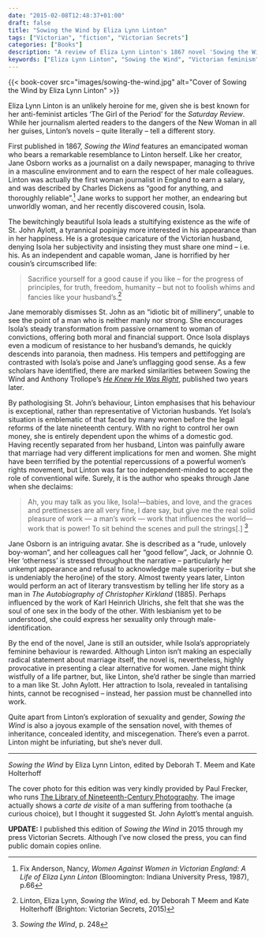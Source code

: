 ```yaml
---
date: "2015-02-08T12:48:37+01:00"
draft: false
title: "Sowing the Wind by Eliza Lynn Linton"
tags: ["Victorian", "fiction", "Victorian Secrets"]
categories: ["Books"]
description: "A review of Eliza Lynn Linton's 1867 novel 'Sowing the Wind,' featuring journalist Jane Osborn who challenges Victorian gender norms. Discover how this anti-feminist writer created a surprisingly progressive heroine in this sensation novel exploring sexuality and independence."
keywords: ["Eliza Lynn Linton", "Sowing the Wind", "Victorian feminism", "sensation novel", "gender identity", "women journalists", "Victorian marriage", "Jane Osborn"]
---
```


{{< book-cover src="images/sowing-the-wind.jpg" alt="Cover of Sowing the Wind by Eliza Lynn Linton" >}}

Eliza Lynn Linton is an unlikely heroine for me, given she is best known for her anti-feminist articles ‘The Girl of the Period’ for the _Saturday Review_. While her journalism alerted readers to the dangers of the New Woman in all her guises, Linton’s novels – quite literally – tell a different story.

First published in 1867, _Sowing the Wind_ features an emancipated woman who bears a remarkable resemblance to Linton herself. Like her creator, Jane Osborn works as a journalist on a daily newspaper, managing to thrive in a masculine environment and to earn the respect of her male colleagues. Linton was actually the first woman journalist in England to earn a salary, and was described by Charles Dickens as “good for anything, and thoroughly reliable”.[^1] Jane works to support her mother, an endearing but unworldly woman, and her recently discovered cousin, Isola.

The bewitchingly beautiful Isola leads a stultifying existence as the wife of St. John Aylott, a tyrannical popinjay more interested in his appearance than in her happiness. He is a grotesque caricature of the Victorian husband, denying Isola her subjectivity and insisting they must share one mind – i.e. his. As an independent and capable woman, Jane is horrified by her cousin’s circumscribed life:

>Sacrifice yourself for a good cause if you like – for the progress of principles, for truth, freedom, humanity – but not to foolish whims and fancies like your husband’s.[^2]

Jane memorably dismisses St. John as an “idiotic bit of millinery”, unable to see the point of a man who is neither manly nor strong. She encourages Isola’s steady transformation from passive ornament to woman of convictions, offering both moral and financial support. Once Isola displays even a modicum of resistance to her husband’s demands, he quickly descends into paranoia, then madness. His tempers and pettifogging are contrasted with Isola’s poise and Jane’s unflagging good sense. As a few scholars have identified, there are marked similarities between Sowing the Wind and Anthony Trollope’s [_He Knew He Was Right_](/posts/he-knew-he-was-right/), published two years later.

By pathologising St. John’s behaviour, Linton emphasises that his behaviour is exceptional, rather than representative of Victorian husbands. Yet Isola’s situation is emblematic of that faced by many women before the legal reforms of the late nineteenth century. With no right to control her own money, she is entirely dependent upon the whims of a domestic god. Having recently separated from her husband, Linton was painfully aware that marriage had very different implications for men and women. She might have been terrified by the potential repercussions of a powerful women’s rights movement, but Linton was far too independent-minded to accept the role of conventional wife. Surely, it is the author who speaks through Jane when she declaims:

>Ah, you may talk as you like, Isola!—babies, and love, and the graces and prettinesses are all very fine, I dare say, but give me the real solid pleasure of work — a man’s work — work that influences the world—work that is power! To sit behind the scenes and pull the strings\[.] [^3]

Jane Osborn is an intriguing avatar. She is described as a “rude, unlovely boy-woman”, and her colleagues call her “good fellow”, Jack, or Johnnie O. Her ‘otherness’ is stressed throughout the narrative – particularly her unkempt appearance and refusal to acknowledge male superiority – but she is undeniably the hero(ine) of the story. Almost twenty years later, Linton would perform an act of literary transvestism by telling her life story as a man in _The Autobiography of Christopher Kirkland_ (1885). Perhaps influenced by the work of Karl Heinrich Ulrichs, she felt that she was the soul of one sex in the body of the other. With lesbianism yet to be understood, she could express her sexuality only through male-identification.

By the end of the novel, Jane is still an outsider, while Isola’s appropriately feminine behaviour is rewarded. Although Linton isn’t making an especially radical statement about marriage itself, the novel is, nevertheless, highly provocative in presenting a clear alternative for women. Jane might think wistfully of a life partner, but, like Linton, she’d rather be single than married to a man like St. John Aylott. Her attraction to Isola, revealed in tantalising hints, cannot be recognised – instead, her passion must be channelled into work.

Quite apart from Linton’s exploration of sexuality and gender, _Sowing the Wind_ is also a joyous example of the sensation novel, with themes of inheritance, concealed identity, and miscegenation. There’s even a parrot. Linton might be infuriating, but she’s never dull.

---

_Sowing the Wind_ by Eliza Lynn Linton, edited by Deborah T. Meem and Kate Holterhoff

The cover photo for this edition was very kindly provided by Paul Frecker, who runs [The Library of Nineteenth-Century Photography](http://19thcenturyphotos.com). The image actually shows a _carte de visite_ of a man suffering from toothache (a curious choice), but I thought it suggested St. John Aylott’s mental anguish.

**UPDATE:** I published this edition of _Sowing the Wind_ in 2015 through my press Victorian Secrets. Although I’ve now closed the press, you can find public domain copies online.

[^1]: Fix Anderson, Nancy, _Women Against Women in Victorian England: A Life of Eliza Lynn Linton_ (Bloomington: Indiana University Press, 1987), p.66
[^2]: Linton, Eliza Lynn, _Sowing the Wind_, ed. by Deborah T Meem and Kate Holterhoff (Brighton: Victorian Secrets, 2015)
[^3]: _Sowing the Wind_, p. 248
